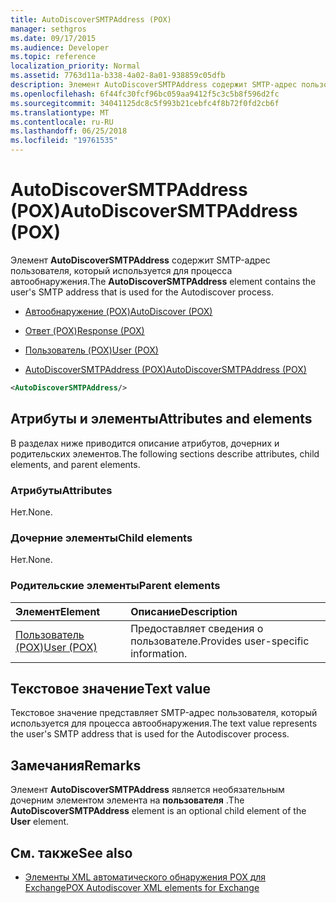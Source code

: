 ```yaml
---
title: AutoDiscoverSMTPAddress (POX)
manager: sethgros
ms.date: 09/17/2015
ms.audience: Developer
ms.topic: reference
localization_priority: Normal
ms.assetid: 7763d11a-b338-4a02-8a01-938859c05dfb
description: Элемент AutoDiscoverSMTPAddress содержит SMTP-адрес пользователя, который используется для процесса автообнаружения.
ms.openlocfilehash: 6f44fc30fcf96bc059aa9412f5c3c5b8f596d2fc
ms.sourcegitcommit: 34041125dc8c5f993b21cebfc4f8b72f0fd2cb6f
ms.translationtype: MT
ms.contentlocale: ru-RU
ms.lasthandoff: 06/25/2018
ms.locfileid: "19761535"
---
```

# <a name="autodiscoversmtpaddress-pox"></a><span data-ttu-id="70a89-103">AutoDiscoverSMTPAddress (POX)</span><span class="sxs-lookup"><span data-stu-id="70a89-103">AutoDiscoverSMTPAddress (POX)</span></span>

<span data-ttu-id="70a89-104">Элемент **AutoDiscoverSMTPAddress** содержит SMTP-адрес пользователя, который используется для процесса автообнаружения.</span><span class="sxs-lookup"><span data-stu-id="70a89-104">The **AutoDiscoverSMTPAddress** element contains the user's SMTP address that is used for the Autodiscover process.</span></span> 
  
- [<span data-ttu-id="70a89-105">Автообнаружение (POX)</span><span class="sxs-lookup"><span data-stu-id="70a89-105">AutoDiscover (POX)</span></span>](autodiscover-pox.md)
  
- [<span data-ttu-id="70a89-106">Ответ (POX)</span><span class="sxs-lookup"><span data-stu-id="70a89-106">Response (POX)</span></span>](response-pox.md)
  
- [<span data-ttu-id="70a89-107">Пользователь (POX)</span><span class="sxs-lookup"><span data-stu-id="70a89-107">User (POX)</span></span>](user-pox.md)
  
- [<span data-ttu-id="70a89-108">AutoDiscoverSMTPAddress (POX)</span><span class="sxs-lookup"><span data-stu-id="70a89-108">AutoDiscoverSMTPAddress (POX)</span></span>](autodiscoversmtpaddress-pox.md)
  
```XML
<AutoDiscoverSMTPAddress/>
```

## <a name="attributes-and-elements"></a><span data-ttu-id="70a89-109">Атрибуты и элементы</span><span class="sxs-lookup"><span data-stu-id="70a89-109">Attributes and elements</span></span>

<span data-ttu-id="70a89-110">В разделах ниже приводится описание атрибутов, дочерних и родительских элементов.</span><span class="sxs-lookup"><span data-stu-id="70a89-110">The following sections describe attributes, child elements, and parent elements.</span></span>
  
### <a name="attributes"></a><span data-ttu-id="70a89-111">Атрибуты</span><span class="sxs-lookup"><span data-stu-id="70a89-111">Attributes</span></span>

<span data-ttu-id="70a89-112">Нет.</span><span class="sxs-lookup"><span data-stu-id="70a89-112">None.</span></span>
  
### <a name="child-elements"></a><span data-ttu-id="70a89-113">Дочерние элементы</span><span class="sxs-lookup"><span data-stu-id="70a89-113">Child elements</span></span>

<span data-ttu-id="70a89-114">Нет.</span><span class="sxs-lookup"><span data-stu-id="70a89-114">None.</span></span>
  
### <a name="parent-elements"></a><span data-ttu-id="70a89-115">Родительские элементы</span><span class="sxs-lookup"><span data-stu-id="70a89-115">Parent elements</span></span>

|<span data-ttu-id="70a89-116">**Элемент**</span><span class="sxs-lookup"><span data-stu-id="70a89-116">**Element**</span></span>|<span data-ttu-id="70a89-117">**Описание**</span><span class="sxs-lookup"><span data-stu-id="70a89-117">**Description**</span></span>|
|:-----|:-----|
|[<span data-ttu-id="70a89-118">Пользователь (POX)</span><span class="sxs-lookup"><span data-stu-id="70a89-118">User (POX)</span></span>](user-pox.md) <br/> |<span data-ttu-id="70a89-119">Предоставляет сведения о пользователе.</span><span class="sxs-lookup"><span data-stu-id="70a89-119">Provides user-specific information.</span></span>  <br/> |
   
## <a name="text-value"></a><span data-ttu-id="70a89-120">Текстовое значение</span><span class="sxs-lookup"><span data-stu-id="70a89-120">Text value</span></span>

<span data-ttu-id="70a89-121">Текстовое значение представляет SMTP-адрес пользователя, который используется для процесса автообнаружения.</span><span class="sxs-lookup"><span data-stu-id="70a89-121">The text value represents the user's SMTP address that is used for the Autodiscover process.</span></span>
  
## <a name="remarks"></a><span data-ttu-id="70a89-122">Замечания</span><span class="sxs-lookup"><span data-stu-id="70a89-122">Remarks</span></span>

<span data-ttu-id="70a89-123">Элемент **AutoDiscoverSMTPAddress** является необязательным дочерним элементом элемента на **пользователя** .</span><span class="sxs-lookup"><span data-stu-id="70a89-123">The **AutoDiscoverSMTPAddress** element is an optional child element of the **User** element.</span></span> 
  
## <a name="see-also"></a><span data-ttu-id="70a89-124">См. также</span><span class="sxs-lookup"><span data-stu-id="70a89-124">See also</span></span>

- [<span data-ttu-id="70a89-125">Элементы XML автоматического обнаружения POX для Exchange</span><span class="sxs-lookup"><span data-stu-id="70a89-125">POX Autodiscover XML elements for Exchange</span></span>](pox-autodiscover-xml-elements-for-exchange.md)

